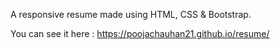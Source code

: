 A responsive resume made using HTML, CSS & Bootstrap.

You can see it here : https://poojachauhan21.github.io/resume/
